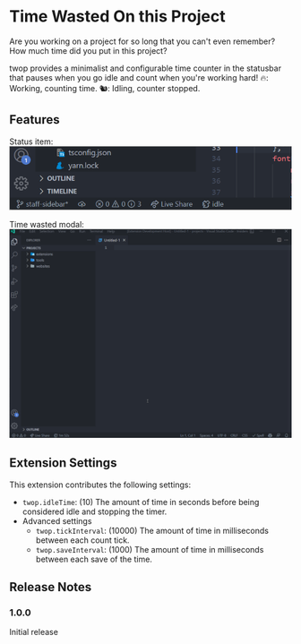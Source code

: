 # Time Wasted On this Project

Are you working on a project for so long that you can't even remember?
How much time did you put in this project?

twop provides a minimalist and configurable time counter in the statusbar that pauses when you go idle and count when you're working hard!
🔥: Working, counting time.
🐿️: Idling,  counter stopped.

## Features

Status item:
![status item](images/status-item.gif)

Time wasted modal:
![status item](images/popup.gif)


## Extension Settings

This extension contributes the following settings:

* `twop.idleTime`: (10) The amount of time in seconds before being considered idle and stopping the timer.
* Advanced settings
    * `twop.tickInterval`: (10000) The amount of time in milliseconds between each count tick.
    * `twop.saveInterval`: (1000) The amount of time in milliseconds between each save of the time.

## Release Notes

### 1.0.0

Initial release
